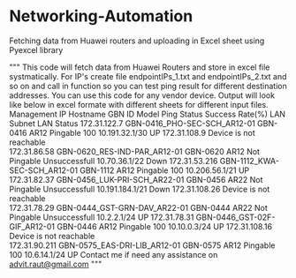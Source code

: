 # Networking-Automation
Fetching data from Huawei routers and uploading in Excel sheet using Pyexcel library

""" This code will fetch data from Huawei Routers and store in excel file systmatically.
For IP's create file endpointIPs_1.txt and endpointIPs_2.txt and so on and call in function so you can test ping result for different destination addresses.
You can use this code for any vendor device.
Output will look like below in excel formate with different sheets for different input files.
Management IP	Hostname	                    GBN ID	    Model	Ping Status     Success Rate(%)	    LAN Subnet	        LAN Status
172.31.122.7	GBN-0416_PHO-SEC-SCH_AR12-01	GBN-0416	AR12	Pingable	    100	                10.191.32.1/30	        UP
172.31.108.9	                    Device is not reachable						
172.31.86.58	GBN-0620_RES-IND-PAR_AR12-01	GBN-0620	AR12	Not Pingable    Unsuccessfull	    10.70.36.1/22	        Down
172.31.53.216	GBN-1112_KWA-SEC-SCH_AR12-01	GBN-1112	AR12	Pingable        100	                10.206.56.1/21	        UP
172.31.82.37	GBN-0456_LUK-PRI-SCH_AR22-01	GBN-0456	AR22	Not Pingable	Unsuccessfull	    10.191.184.1/21	        Down
172.31.108.26	                    Device is not reachable						
172.31.78.29	GBN-0444_GST-GRN-DAV_AR22-01	GBN-0444	AR22	Not Pingable	Unsuccessfull	    10.2.2.1/24	            UP
172.31.78.31	GBN-0446_GST-02F-GIF_AR12-01	GBN-0446	AR12	Pingable	    100	                10.10.0.3/24	        UP
172.31.108.16	                    Device is not reachable						
172.31.90.211	GBN-0575_EAS-DRI-LIB_AR12-01	GBN-0575	AR12	Pingable	    100	                10.6.14.1/24	        UP
Contact me if need any assistance on advit.raut@gmail.com
    """

